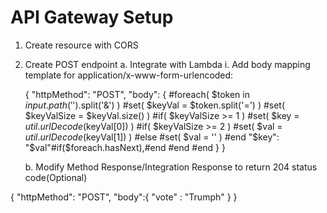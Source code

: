 # API Gateway Setup

1. Create resource with CORS
2. Create POST endpoint
	a. Integrate with Lambda
		i. Add body mapping template for application/x-www-form-urlencoded:
		
	{
	    "httpMethod": "POST",
	    "body": {
	        #foreach( $token in $input.path('$').split('&') )
	            #set( $keyVal = $token.split('=') )
	            #set( $keyValSize = $keyVal.size() )
	            #if( $keyValSize >= 1 )
	                #set( $key = $util.urlDecode($keyVal[0]) )
	                #if( $keyValSize >= 2 )
	                    #set( $val = $util.urlDecode($keyVal[1]) )
	                #else
	                    #set( $val = '' )
	                #end
	                "$key": "$val"#if($foreach.hasNext),#end
	            #end
	        #end
	    }
	}

	b. Modify Method Response/Integration Response to return 204 status code(Optional)

{
  "httpMethod": "POST",
  "body":{
      "vote" : "Trumph"
  }
}